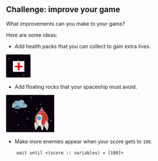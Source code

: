 ## Challenge: improve your game

What improvements can you make to your game?

Here are some ideas:

+ Add health packs that you can collect to gain extra lives.

![слика екрана](images/invaders-aid.png)

+ Add floating rocks that your spaceship must avoid.

![слика екрана](images/invaders-rocks.png)

+ Make more enemies appear when your score gets to `100`.

```blocks3
    wait until <(score :: variables) = [100]>
```